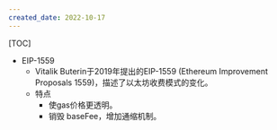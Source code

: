 ```yaml
---
created_date: 2022-10-17
---
```


[TOC]

- EIP-1559
  - Vitalik Buterin于2019年提出的EIP-1559 (Ethereum Improvement Proposals 1559)，描述了以太坊收费模式的变化。
  - 特点
    - 使gas价格更透明。
    - 销毁 baseFee，增加通缩机制。
